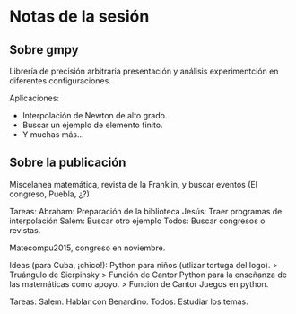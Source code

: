 # Notas de la sesión

## Sobre gmpy
Librería de precisión arbitraria
presentación y análisis
experimentción en diferentes configuraciones.

Aplicaciones:
* Interpolación de Newton de alto grado.
* Buscar un ejemplo de elemento finito.
* Y muchas más...

## Sobre la publicación

Miscelanea matemática, revista de la Franklin, y buscar eventos (El congreso, Puebla, ¿?)

Tareas:
	Abraham: Preparación de la biblioteca
	Jesús:   Traer programas de interpolación
	Salem:   Buscar otro ejemplo
	Todos:   Buscar congresos o revistas.

Matecompu2015, congreso en noviembre.

Ideas (para Cuba, ¡chico!):
	Python para niños (utlizar tortuga del logo).
		> Truángulo de Sierpinsky
		> Función de Cantor
	Python para la enseñanza de las matemáticas como apoyo.
		> Función de Cantor
	Juegos en python.

Tareas:
	Salem: Hablar con Benardino.
	Todos: Estudiar los temas.
